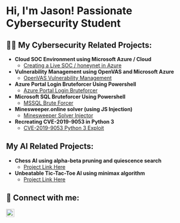 <h1>Hi, I'm Jason! Passionate Cybersecurity Student</h1>

<h2>👨‍💻 My Cybersecurity Related Projects:</h2>

- <b>Cloud SOC Environment using Microsoft Azure / Cloud</b>
  - [Creating a Live SOC / honeynet in Azure](https://github.com/Jason-Siu/Cloud-SOC)
- <b>Vulnerability Management using OpenVAS and Microsoft Azure </b>
  - [OpenVAS Vulnerability Management](https://github.com/Jason-Siu/OpenVAS-Vulnerability-Scanning)
- <b>Azure Portal Login Bruteforcer Using Powershell</b>
  - [Azure Portal Login Bruteforcer](https://github.com/Jason-Siu/Bruteforce-Azure-Entra-ID-Script)
- <b>Microsoft SQL Bruteforcer Using Powershell</b>
  - [MSSQL Brute Forcer](https://github.com/Jason-Siu/MSSQL-Brute-Force-Simulator)
- <b>Minesweeper.online solver (using JS Injection)</b>
  - [Minesweeper Solver Injector](https://github.com/Jason-Siu/minesweeper-online-solver)
- <b>Recreating CVE-2019-9053 in Python 3 </b>
  - [CVE-2019-9053 Python 3 Exploit](https://github.com/Jason-Siu/CVE-2019-9053-Exploit-in-Python-3)

<h2> My AI Related Projects:</h2>

- <b>Chess AI using alpha-beta pruning and quiescence search</b>
  - [Project Link Here](https://github.com/Jason-Siu/Chess-AI)
- <b>Unbeatable Tic-Tac-Toe AI using minimax algorithm</b>
  - [Project Link Here](https://github.com/Jason-Siu/Unbeatable-TICTACTOE-AI)

<h2> 🤳 Connect with me:</h2>

[<img align="left" alt="JasonSiu | LinkedIn" width="22px" src="https://cdn.jsdelivr.net/npm/simple-icons@v3/icons/linkedin.svg" />][linkedin]

[linkedin]: https://www.linkedin.com/in/jason-siu-18b5122ab/

<!--
**joshmadakor1/joshmadakor1** is a ✨ _special_ ✨ repository because its `README.md` (this file) appears on your GitHub profile.

Here are some ideas to get you started:

- 🔭 I’m currently working on ...
- 🌱 I’m currently learning ...
- 👯 I’m looking to collaborate on ...
- 🤔 I’m looking for help with ...
- 💬 Ask me about ...
- 📫 How to reach me: ...
- 😄 Pronouns: ...
- ⚡ Fun fact: ...
-->
